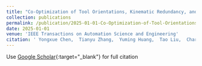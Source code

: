 ```yaml
---
title: "Co-Optimization of Tool Orientations, Kinematic Redundancy, and Waypoint Timing for Robot-Assisted Manufacturing"
collection: publications
permalink: /publication/2025-01-01-Co-Optimization-of-Tool-Orientations-Kinematic-Redundancy-and-Waypoint-Timing-for-Robot-Assisted-Manufacturing
date: 2025-01-01
venue: 'IEEE Transactions on Automation Science and Engineering'
citation: ' Yongxue Chen,  Tianyu Zhang,  Yuming Huang,  Tao Liu,  Charlie Wang, &quot;Co-Optimization of Tool Orientations, Kinematic Redundancy, and Waypoint Timing for Robot-Assisted Manufacturing.&quot; IEEE Transactions on Automation Science and Engineering, 2025.'
---
```

Use [Google Scholar](https://scholar.google.com/scholar?q=Co+Optimization+of+Tool+Orientations,+Kinematic+Redundancy,+and+Waypoint+Timing+for+Robot+Assisted+Manufacturing){:target="_blank"} for full citation